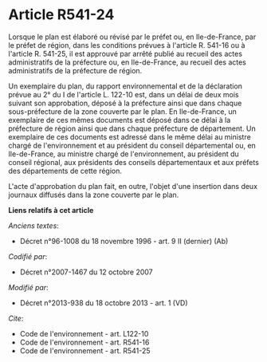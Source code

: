 # Article R541-24

Lorsque le plan est élaboré ou révisé par le préfet ou, en Ile-de-France, par le préfet de région, dans les conditions
prévues à l'article R. 541-16 ou à l'article R. 541-25, il est approuvé par arrêté publié au recueil des actes administratifs
de la préfecture ou, en Ile-de-France, au recueil des actes administratifs de la préfecture de région. 

Un exemplaire du plan, du rapport environnemental et de la déclaration prévue au 2° du I de l'article L. 122-10 est, dans un
délai de deux mois suivant son approbation, déposé à la préfecture ainsi que dans chaque sous-préfecture de la zone couverte
par le plan. En Ile-de-France, un exemplaire de ces mêmes documents est déposé dans ce délai à la préfecture de région ainsi
que dans chaque préfecture de département. Un exemplaire de ces documents est adressé dans le même délai au ministre chargé
de l'environnement et au président du conseil départemental ou, en Ile-de-France, au ministre chargé de l'environnement, au
président du conseil régional, aux présidents des conseils départementaux et aux préfets des départements de cette région. 

L'acte d'approbation du plan fait, en outre, l'objet d'une insertion dans deux journaux diffusés dans la zone couverte par le
plan.

**Liens relatifs à cet article**

_Anciens textes_:

  - Décret n°96-1008 du 18 novembre 1996 - art. 9 II (dernier)  (Ab)

_Codifié par_:

  - Décret n°2007-1467 du 12 octobre 2007

_Modifié par_:

  - Décret n°2013-938 du 18 octobre 2013 - art. 1 (VD)

_Cite_:

  - Code de l'environnement - art. L122-10
  - Code de l'environnement - art. R541-16
  - Code de l'environnement - art. R541-25
